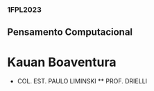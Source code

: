 ### 1FPL2023
##  Pensamento Computacional
 # Kauan Boaventura
 - COL. EST. PAULO LIMINSKI
 ** PROF. DRIELLI

